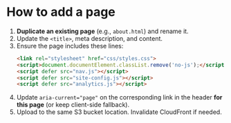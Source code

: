 # How to add a page

1. **Duplicate an existing page** (e.g., `about.html`) and rename it.
2. Update the `<title>`, meta description, and content.
3. Ensure the page includes these lines:
   ```html
   <link rel="stylesheet" href="css/styles.css">
   <script>document.documentElement.classList.remove('no-js');</script>
   <script defer src="nav.js"></script>
   <script defer src="site-config.js"></script>
   <script defer src="analytics.js"></script>
   ```
4. Update `aria-current="page"` on the corresponding link in the header **for this page** (or keep client-side fallback).
5. Upload to the same S3 bucket location. Invalidate CloudFront if needed.
